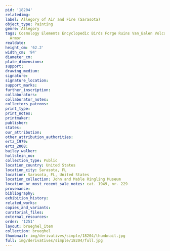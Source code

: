 ```yaml
---
pid: '18204'
relatedimg: 
label: Allegory of Air and Fire (Sarasota)
object_type: Painting
genre: Allegory
tags: Cosmology Elements Encyclopedic Birds Forge Ruins Van_Balen Volcano Nude Landscape
  Armor
realdate: 
height_cm: '62.2'
width_cm: '94'
diameter_cm: 
plate_dimensions: 
support: 
drawing_medium: 
signature: 
signature_location: 
support_marks: 
further_inscription: 
collaborators: 
collaborator_notes: 
collectors_patrons: 
print_type: 
print_notes: 
printmaker: 
publisher: 
states: 
our_attribution: 
other_attribution_authorities: 
ertz_1979: 
ertz_2008: 
bailey_walker: 
hollstein_no: 
collection_type: Public
location_country: United States
location_city: Sarasota, FL
location: Sarasota, FL, United States
location_collection: John and Mable Ringling Museum
location_or_most_recent_sale_notes: cat. 1949, nr. 229
provenance: 
bibliography: 
exhibition_history: 
related_works: 
copies_and_variants: 
curatorial_files: 
external_resources: 
order: '1251'
layout: brueghel_item
collection: brueghel
thumbnail: img/derivatives/simple/18204/thumbnail.jpg
full: img/derivatives/simple/18204/full.jpg
---
```

